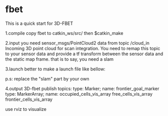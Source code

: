 # fbet
This is a quick start for 3D-FBET

1.compile
copy fbet to catkin_ws/src/
then 
$catkin_make

2.input
you need sensor_msgs/PointCloud2 data from topic /cloud_in
Incoming 3D point cloud for scan integration. 
You need to remap this topic to your sensor data and provide a tf transform between the sensor data and the static map frame.
that is to say, you need a slam

3.launch
better to make a launch file like bellow:

<launch>
  <master auto="start"/>
  <include file="$(find openni2_launch)/launch/openni2.launch"/>
  
  <include file="$(find slam)/launch/slam.launch" > 
  </include>

  <node name="fbet_node" pkg="fbet" type="fbet_node">
    <remap from="/cloud_in"       to="/voxel_cloud"/>
    <param name="resolution" type="double" value="0.25"/>
  </node>

</launch>

p.s: replace the "slam" part by your own

4.output
3D-fbet publish topics:
type: Marker; name: frontier_goal_marker
type: MarkerArray;
name: occupied_cells_vis_array
      free_cells_vis_array
      frontier_cells_vis_array

use rviz to visualize